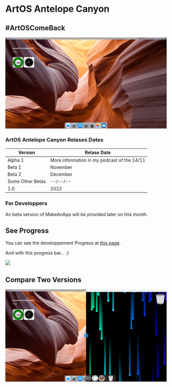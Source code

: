 # ArtOS Antelope Canyon
## #ArtOSComeBack
![DevState](/77B6E267-8A36-4E69-9690-D1EFECC1FFE2.PNG)
### ArtOS Antelope Canyon Relases Dates
| Version  | Relase Date |
| ------------- | ------------- |
| Alpha 1  | More information in my podcast of the 14/11  |
| Beta 1  | November  |
| Beta 2  | December  |
| Some Other Betas | --/--/--  |
| 1.0  | 2022  |

### For Developpers
An beta version of MakeAnApp will be provided later on this month.

## See Progress
You can see the developpement Progress at [this page](http://github.com/users/ArtOS-Developper/projects/1).

And with this progress bar... :)

![](https://us-central1-progress-markdown.cloudfunctions.net/progress/43)


## Compare Two Versions

[![Compare ArtOS Versions](/compare.PNG)](http://artos.infinityfreeapp.com/comparaison/)
